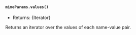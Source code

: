 #### `mimeParams.values()`

* Returns: {Iterator}

Returns an iterator over the values of each name-value pair.
